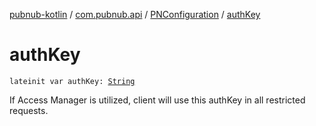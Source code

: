 [pubnub-kotlin](../../index.md) / [com.pubnub.api](../index.md) / [PNConfiguration](index.md) / [authKey](./auth-key.md)

# authKey

`lateinit var authKey: `[`String`](https://kotlinlang.org/api/latest/jvm/stdlib/kotlin/-string/index.html)

If Access Manager is utilized, client will use this authKey in all restricted requests.

